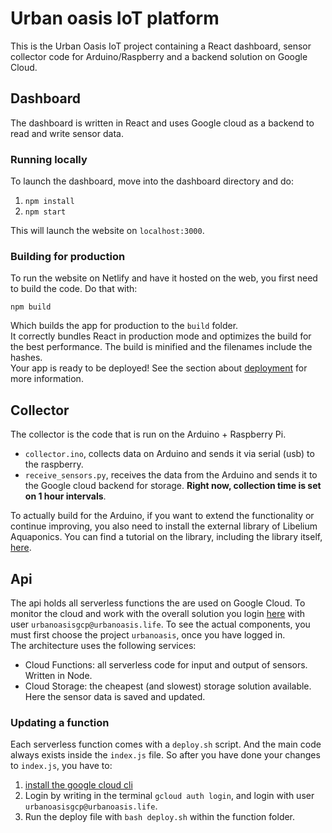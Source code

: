 # Urban oasis IoT platform

This is the Urban Oasis IoT project containing a React dashboard, sensor collector code for Arduino/Raspberry and a backend solution on Google Cloud.

## Dashboard

The dashboard is written in React and uses Google cloud as a backend to read and write sensor data.  

### Running locally

To launch the dashboard, move into the dashboard directory and do:

1. `npm install`
2. `npm start`

This will launch the website on `localhost:3000`.  

### Building for production

To run the website on Netlify and have it hosted on the web, you first need to build the code. Do that with:
```
npm build
```

Which builds the app for production to the `build` folder.<br>
It correctly bundles React in production mode and optimizes the build for the best performance.
The build is minified and the filenames include the hashes.<br>
Your app is ready to be deployed!
See the section about [deployment](https://facebook.github.io/create-react-app/docs/deployment) for more information.

## Collector

The collector is the code that is run on the Arduino + Raspberry Pi. 

- `collector.ino`, collects data on Arduino and sends it via serial (usb) to the raspberry.
- `receive_sensors.py`, receives the data from the Arduino and sends it to the Google cloud backend for storage. __Right now, collection time is set on 1 hour intervals__.

To actually build for the Arduino, if you want to extend the functionality or continue improving, you also need to install the external library of Libelium Aquaponics. You can find a tutorial on the library, including the library itself, [here](https://www.cooking-hacks.com/documentation/tutorials/open-aquarium-aquaponics-fish-tank-monitoring-arduino/).

## Api

The api holds all serverless functions the are used on Google Cloud.
To monitor the cloud and work with the overall solution you login [here](https://console.cloud.google.com/) with user `urbanoasisgcp@urbanoasis.life`. To see the actual components, you must first choose the project `urbanoasis`, once you have logged in.  
The architecture uses the following services:

- Cloud Functions: all serverless code for input and output of sensors. Written in Node.
- Cloud Storage: the cheapest (and slowest) storage solution available. Here the sensor data is saved and updated.

### Updating a function

Each serverless function comes with a `deploy.sh` script. And the main code always exists inside the `index.js` file. So after you have done your changes to `index.js`, you have to:

1. [install the google cloud cli](https://cloud.google.com/sdk/docs/quickstart-macos)
2. Login by writing in the terminal `gcloud auth login`, and login with user `urbanoasisgcp@urbanoasis.life`.
3. Run the deploy file with `bash deploy.sh` within the function folder.
